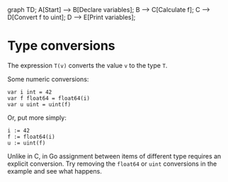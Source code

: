 <div id="chart" class="mermaid">
graph TD;
A[Start] --> B[Declare variables];
B --> C[Calculate f];
C --> D[Convert f to uint];
D --> E[Print variables];
</div>

# Type conversions
The expression `T(v)` converts the value `v` to the type `T`.

Some numeric conversions:

	var i int = 42
	var f float64 = float64(i)
	var u uint = uint(f)

Or, put more simply:

	i := 42
	f := float64(i)
	u := uint(f)

Unlike in C, in Go assignment between items of different type requires an
explicit conversion.
Try removing the `float64` or `uint` conversions in the example and see what happens.

